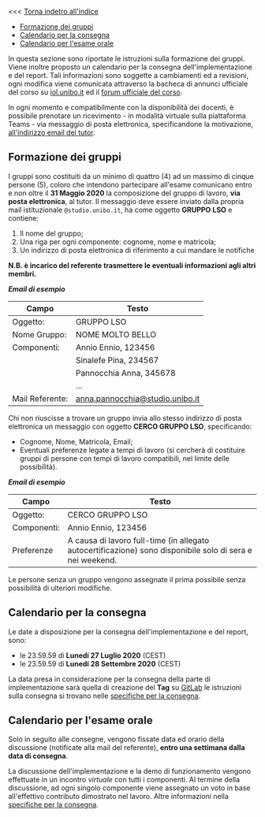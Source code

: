 <<< [Torna indetro all'indice](../README.md)

- [Formazione dei gruppi](#formazione-dei-gruppi)
- [Calendario per la consegna](#calendario-per-la-consegna)
- [Calendario per l'esame orale](#calendario-per-lesame-orale)

In questa sezione sono riportate le istruzioni sulla formazione dei gruppi.
Viene inoltre proposto un calendario per la consegna dell'implementazione e del report.
Tali informazioni sono soggette a cambiamenti ed a revisioni, ogni modifica viene comunicata attraverso la bacheca di annunci ufficiale del corso su [iol.unibo.it](https://iol.unibo.it/course/view.php?id=53786) ed il [forum ufficiale
del corso](https://groups.google.com/forum/#!forum/infoman-so). 

In ogni momento e compatibilmente con la disponibilità dei docenti, è possibile prenotare un ricevimento - in modalità virtuale sulla piattaforma Teams - via messaggio di posta elettronica, specificandone la motivazione, [all'indirizzo email del tutor](mailto:stefanopio.zingaro@unibo.it).

## Formazione dei gruppi
I gruppi sono costituiti da un minimo di quattro (4) ad un massimo di cinque persone (5), coloro che intendono partecipare all'esame comunicano entro e non oltre il **31 Maggio 2020** la composizione del gruppo di lavoro, **via posta elettronica**, al tutor. 
Il messaggio deve essere inviato dalla propria mail istituzionale `@studio.unibo.it`, ha come oggetto **GRUPPO LSO** e contiene:

1. Il nome del gruppo;
2. Una riga per ogni componente: cognome, nome e matricola;
3. Un indirizzo di posta elettronica di riferimento a cui mandare le notifiche

**N.B. è incarico del referente trasmettere le eventuali informazioni agli altri membri.**

_**Email di esempio**_

| Campo | Testo |
|-|-|
| Oggetto: | GRUPPO LSO |
| Nome Gruppo: | NOME MOLTO BELLO |
| Componenti: | Annio Ennio, 123456 |
| | Sinalefe Pina, 234567 |
| | Pannocchia Anna, 345678 |
| | ... |
| Mail Referente: | anna.pannocchia@studio.unibo.it |

Chi non riuscisse a trovare un gruppo invia allo stesso indirizzo di posta elettronica un messaggio con oggetto **CERCO GRUPPO LSO**, specificando:

- Cognome, Nome, Matricola, Email;
- Eventuali preferenze legate a tempi di lavoro (si cercherà di costituire gruppi di persone con tempi di lavoro compatibili, nel limite delle possibilità).

_**Email di esempio**_

| Campo | Testo |
|-|-|
| Oggetto: | CERCO GRUPPO LSO |
| Componenti: | Annio Ennio, 123456 |
| Preferenze | A causa di lavoro full-time (in allegato autocertificazione) sono disponibile solo di sera e nei weekend. |

Le persone senza un gruppo vengono assegnate il prima possibile senza possibilità di ulteriori modifiche.

## Calendario per la consegna
Le date a disposizione per la consegna dell'implementazione e del report, sono:

- le 23.59.59 di **Lunedí 27 Luglio 2020** (CEST)
- le 23.59.59 di **Lunedí 28 Settembre 2020** (CEST)

La data presa in considerazione per la consegna della parte di implementazione sarà quella di creazione del **Tag** su [GitLab](https://gitlab.com) le istruzioni sulla consegna si trovano nelle [specifiche per la consegna](consegna.md). 

## Calendario per l'esame orale
Solo in seguito alle consegne, vengono fissate data ed orario della discussione (notificate alla mail del referente), **entro una settimana dalla data di consegna**.

La discussione dell'implementazione e la demo di funzionamento vengono effettuate in un incontro _virtuale_ con tutti i componenti.
Al termine della discussione, ad ogni singolo componente viene assegnato un voto in base all'effettivo contributo dimostrato nel lavoro. 
Altre informazioni nella [specifiche per la consegna](consegna.md).
